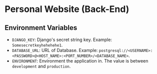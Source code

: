 # Personal Website (Back-End)

## Environment Variables
- `DJANGO_KEY`: Django's secret string key. Example: `Somesecretkeyhehehehe1`.
- `DATABASE_URL`: URL of Database. Example: `postgresql://<USERNAME>:<PASSWORD>@<HOST_NAME>:<PORT_NUMBER>/<DATABASE_NAME>`.
- `ENVIRONMENT`: Environment the application in. The value is between `development` and `production`.
